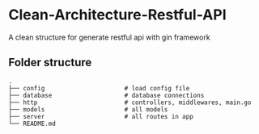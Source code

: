 # Clean-Architecture-Restful-API
A clean structure for generate restful api with gin framework

## Folder structure

    .
    ├── config                      # load config file
    ├── database                    # database connections
    ├── http                        # controllers, middlewares, main.go
    ├── models                      # all models
    ├── server                      # all routes in app
    └── README.md
